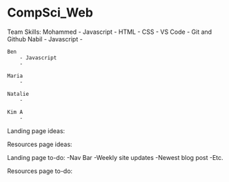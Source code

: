 # CompSci_Web
Team Skills: 
    Mohammed
        - Javascript
        - HTML
        - CSS
        - VS Code 
        - Git and Github 
    Nabil 
        - Javascript 
        - 

    Ben 
        - Javascript 
        -
         
    Maria 
        - 
    
    Natalie 
        -

    Kim A
        - 


Landing page ideas: 



Resources page ideas: 





Landing page to-do: 
    -Nav Bar
    -Weekly site updates
    -Newest blog post
    -Etc.  

Resources page to-do: 
